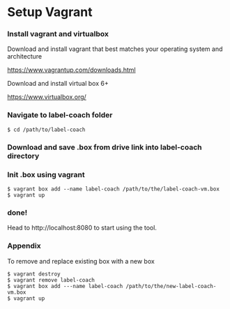 # Setup Vagrant

### Install vagrant and virtualbox

Download and install vagrant that best matches your operating system and architecture

https://www.vagrantup.com/downloads.html

Download and install virtual box 6+

https://www.virtualbox.org/

### Navigate to label-coach folder

```
$ cd /path/to/label-coach
```

### Download and save .box from drive link into label-coach directory


### Init .box using vagrant

```
$ vagrant box add --name label-coach /path/to/the/label-coach-vm.box
$ vagrant up
```
### done!

Head to http://localhost:8080 to start using the tool.

### Appendix

To remove and replace existing box with a new box

```
$ vagrant destroy
$ vagrant remove label-coach
$ vagrant box add ---name label-coach /path/to/the/new-label-coach-vm.box
$ vagrant up
```
